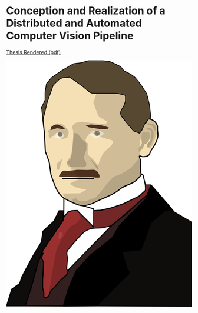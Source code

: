 # Conception and Realization of a Distributed and Automated Computer Vision Pipeline

[Thesis Rendered (pdf)](main.pdf)

![winslow_friendly_flipped](winslow_friendly_flipped.png)
